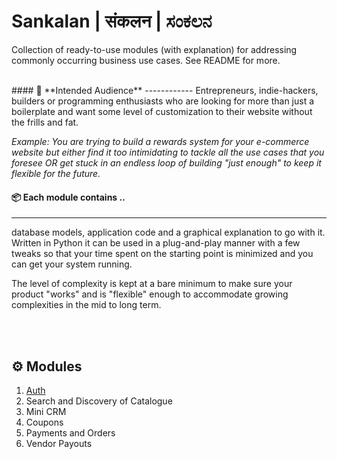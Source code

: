 
# Sankalan | संकलन | ಸಂಕಲನ 
Collection of ready-to-use modules (with explanation) for addressing commonly occurring business use cases. See README for more.

</br>
#### 👥 **Intended Audience**
------------
Entrepreneurs, indie-hackers, builders or programming enthusiasts who are looking for more than just a boilerplate and want some level of customization to their website without the frills and fat.

*Example: You are trying to build a rewards system for your e-commerce website but either find it too intimidating to tackle all the use cases that you foresee OR get stuck in an endless loop of building "just enough" to keep it flexible for the future.*

#### 📦 **Each module contains ..**
------------
database models, application code and a graphical explanation to go with it. Written in Python it can be used in a plug-and-play manner with a few tweaks so that your time spent on the starting point is minimized and you can get your system running.

The level of complexity is kept at a bare minimum to make sure your product "works" and is "flexible" enough to accommodate growing complexities in the mid to long term.

</br></br>

## ⚙️ Modules

1. [Auth](http://google.com "Auth")
2. Search and Discovery of Catalogue
3. Mini CRM
4. Coupons
5. Payments and Orders
6. Vendor Payouts
